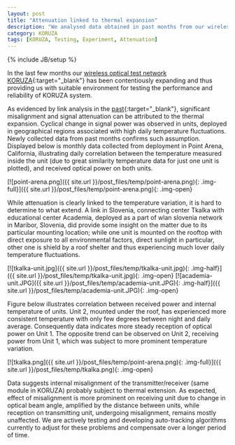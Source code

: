 ```yaml
---
layout: post
title: "Attenuation linked to thermal expansion"
description: "We analysed data obtained in past months from our wireless optical test network KORUZA, to determine relationship between temperature and link attenuation."
category: KORUZA
tags: [KORUZA, Testing, Experiment, Attenuation]
---
```

{% include JB/setup %}

In the last few months our [wireless optical test network KORUZA](http://koruza.net/deployments/){:target="_blank"} has been contentiously expanding and thus providing us with suitable environment for testing the performance and reliability of KORUZA system. 

As evidenced by link analysis in the [past](http://irnas.eu/koruza/2016/03/01/link-attenuation-due-to-temperature-variation){:target="_blank"}, significant misalignment and signal attenuation can be attributed to the thermal expansion. Cyclical change in signal power was observed in units, deployed in geographical regions associated with high daily temperature fluctuations. Newly collected data from past months confirms such assumption. 
Displayed below is monthly data collected from deployment in Point Arena, California, illustrating daily correlation between the temperature measured inside the unit (due to great similarity temperature data for just one unit is plotted), and received optical power on both units. 

[![point-arena.png]({{ site.url }}/post_files/temp/point-arena.png){: .img-full}]({{ site.url }}/post_files/temp/point-arena.png){: .img-open}

While attenuation is clearly linked to the temperature variation, it is hard to determine to what extend. A link in Slovenia, connecting center Tkalka with educational center Academia, deployed as a part of wlan slovenia network in Maribor, Slovenia, did provide some insight on the matter due to its particular mounting location; while one unit is mounted on the rooftop with direct exposure to all environmental factors, direct sunlight in particular, other one is shield by a roof shelter and thus experiencing much lover daily temperature fluctuations. 

[![tkalka-unit.jpg]({{ site.url }}/post_files/temp/tkalka-unit.jpg){: .img-half}]({{ site.url }}/post_files/temp/tkalka-unit.jpg){: .img-open}
[![academia-unit.JPG]({{ site.url }}/post_files/temp/academia-unit.JPG){: .img-half}]({{ site.url }}/post_files/temp/academia-unit.JPG){: .img-open}

Figure below illustrates correlation between received power and internal temperature of  units. Unit 2, mounted under the roof, has experienced more consistent temperature with only few degrees between night and daily average. Consequently data indicates more steady reception of optical power on Unit 1. The opposite trend can be observed on Unit 2, receiving power from Unit 1, which was subject to more prominent temperature variation.  

[![tkalka.png]({{ site.url }}/post_files/temp/point-arena.png){: .img-full}]({{ site.url }}/post_files/temp/tkalka.png){: .img-open}

Data suggests internal misalignment of the transmitter/receiver (same module in KORUZA) probably subject to thermal extension. As expected, effect of misalignment is more prominent on receiving unit due to change in optical beam angle, amplified by the distance between units, while reception on transmitting unit, undergoing misalignment, remains mostly unaffected. We are actively testing and developing auto-tracking algorithms currently to adjust for these problems and compensate over a longer period of time.